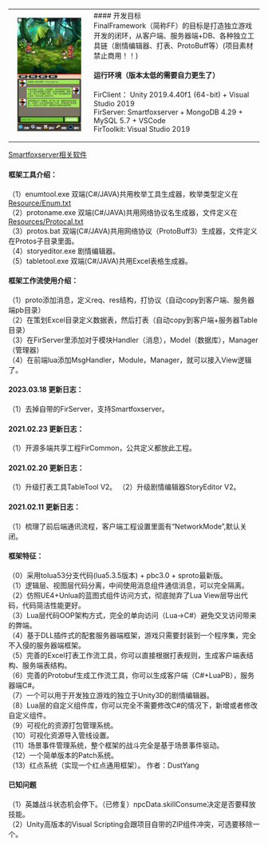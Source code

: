 <table>
	<tbody>
	<tr>
	<td align="center" width="150px">
<img src="Screenshot/screenshot.jpg" width="128"/>
	</td>
	<td>
#### 开发目标 <br/>
FinalFramework（简称FF）的目标是打造独立游戏开发的闭环，从客户端、服务器端+DB、各种独立工具链（剧情编辑器、打表、ProtoBuff等）(项目素材禁止商用！！)

	
#### 运行环境（版本太低的需要自力更生了）<br/>
FirClient： Unity 2019.4.40f1 (64-bit) + Visual Studio 2019  <br/>
FirServer:  Smartfoxserver + MongoDB 4.29 + MySQL 5.7 + VSCode  <br/>
FirToolkit: Visual Studio 2019 
	</td>
	</tr>
	</tbody>
</table>

<a href="https://pan.baidu.com/s/1U7jD7KyJwNajkspYW7F5uw?pwd=bpkb" target="_blank">Smartfoxserver相关软件</a>

#### 框架工具介绍：
（1）enumtool.exe 双端(C#/JAVA)共用枚举工具生成器，枚举类型定义在<a href="Resource/Enum.txt">Resource/Enum.txt</a><br/>
（2）protoname.exe 双端(C#/JAVA)共用网络协议名生成器，文件定义在<a href="Resource/Protocal.txt">Resources/Protocal.txt</a><br/>
（3）protos.bat 双端(C#/JAVA)共用网络协议（ProtoBuff3）生成器，文件定义在Protos子目录里面。<br/>
（4）storyeditor.exe 剧情编辑器。<br/>
（5）tabletool.exe 双端(C#/JAVA)共用Excel表格生成器。<br/>

#### 框架工作流使用介绍：	
（1）proto添加消息，定义req、res结构，打协议（自动copy到客户端、服务器端pb目录）  
（2）在策划Excel目录定义数据表，然后打表（自动copy到客户端+服务器Table目录）  
（3）在FirServer里添加对于模块Handler（消息），Model（数据库），Manager（管理器）  
（4）在前端lua添加MsgHandler，Module，Manager，就可以接入View逻辑了。

#### 2023.03.18 更新日志：
（1）去掉自带的FirServer，支持Smartfoxserver。

#### 2021.02.23 更新日志：
（1）开源多端共享工程FirCommon，公共定义都放此工程。

#### 2021.02.20 更新日志：
（1）升级打表工具TableTool V2。
（2）升级剧情编辑器StoryEditor V2。 

#### 2021.02.11 更新日志：
（1）梳理了前后端通讯流程，客户端工程设置里面有“NetworkMode”,默认关闭。 

#### 框架特征：
（0）采用tolua53分支代码(lua5.3.5版本) + pbc3.0 + sproto最新版。    
（1）逻辑层、视图层代码分离，中间使用消息组件通信消息，可以完全隔离。  
（2）仿照UE4+Unlua的蓝图式组件访问方式，彻底抛弃了Lua View层导出代码，代码简洁性能更好。  
（3）Lua层代码OOP架构方式，完全的单向访问（Lua->C#）避免交叉访问带来的弊端。  
（4）基于DLL插件式的配套服务器端框架，游戏只需要封装到一个程序集，完全不入侵的服务器端框架。  
（5）完善的Excel打表工作流工具，你可以直接根据打表规则，生成客户端表结构、服务端表结构。  
（6）完善的Protobuf生成工作流工具，你可以生成客户端（C#+LuaPB），服务器端C#。  
（7）一个可以用于开发独立游戏的独立于Unity3D的剧情编辑器。  
（8）Lua层的自定义组件库，你可以完全不需要修改C#的情况下，新增或者修改自定义组件。  
（9）可视化的资源打包管理系统。  
（10）可视化资源导入管线设置。  
（11）场景事件管理系统，整个框架的战斗完全是基于场景事件驱动。  
（12）一个简单版本的Patch系统。  
（13）红点系统（实现一个红点通用框架）。  作者：DustYang

#### 已知问题
（1）英雄战斗状态机会停下。（已修复）npcData.skillConsume决定是否要释放技能。  
（2）Unity高版本的Visual Scripting会跟项目自带的ZIP组件冲突，可选要移除一个。
